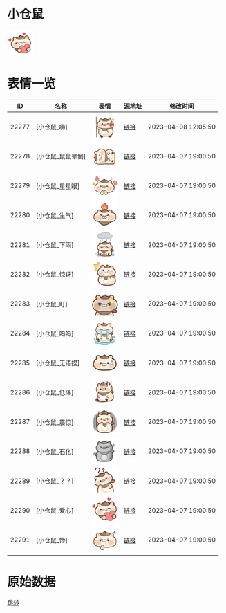 # 小仓鼠

<img src="./cover.png" height="60" alt="cover" />

# 表情一览

|ID|名称|表情|源地址|修改时间|
|----|----|----|----|----|
|22277|[小仓鼠_嗨]|<img src="./pic/022277_%5B小仓鼠_嗨%5D.png" height="60" alt="嗨"/>|[链接](https://i0.hdslb.com/bfs/garb/134821d005d4a4704ed408c305fd5a8dadd6971b.png)|2023-04-08 12:05:50|
|22278|[小仓鼠_鼠鼠晕倒]|<img src="./pic/022278_%5B小仓鼠_鼠鼠晕倒%5D.png" height="60" alt="鼠鼠晕倒"/>|[链接](https://i0.hdslb.com/bfs/garb/20db0a6651beb34ec0d81c515f66398437b5d209.png)|2023-04-07 19:00:50|
|22279|[小仓鼠_星星眼]|<img src="./pic/022279_%5B小仓鼠_星星眼%5D.png" height="60" alt="星星眼"/>|[链接](https://i0.hdslb.com/bfs/garb/39581ed6fbd227fa411d97acdabbbc4183c48c48.png)|2023-04-07 19:00:50|
|22280|[小仓鼠_生气]|<img src="./pic/022280_%5B小仓鼠_生气%5D.png" height="60" alt="生气"/>|[链接](https://i0.hdslb.com/bfs/garb/41ff7ae753a86ee699ea0379f2931b59ed01e38f.png)|2023-04-07 19:00:50|
|22281|[小仓鼠_下雨]|<img src="./pic/022281_%5B小仓鼠_下雨%5D.png" height="60" alt="下雨"/>|[链接](https://i0.hdslb.com/bfs/garb/ddc7ead55c464310293f060d5b77bc9099b5cbb2.png)|2023-04-07 19:00:50|
|22282|[小仓鼠_惊讶]|<img src="./pic/022282_%5B小仓鼠_惊讶%5D.png" height="60" alt="惊讶"/>|[链接](https://i0.hdslb.com/bfs/garb/bfef1706c3e5b71803409d2d99cec3f10a29db98.png)|2023-04-07 19:00:50|
|22283|[小仓鼠_盯]|<img src="./pic/022283_%5B小仓鼠_盯%5D.png" height="60" alt="盯"/>|[链接](https://i0.hdslb.com/bfs/garb/eed36b286326d56e63e8958ed012ae49d3225891.png)|2023-04-07 19:00:50|
|22284|[小仓鼠_呜呜]|<img src="./pic/022284_%5B小仓鼠_呜呜%5D.png" height="60" alt="呜呜"/>|[链接](https://i0.hdslb.com/bfs/garb/76f56984b4974f6ac63cb1fe70e50512fe6b8fce.png)|2023-04-07 19:00:50|
|22285|[小仓鼠_无语捏]|<img src="./pic/022285_%5B小仓鼠_无语捏%5D.png" height="60" alt="无语捏"/>|[链接](https://i0.hdslb.com/bfs/garb/ceec7f8fb30aa82f7be55271876ebdaab9cfc174.png)|2023-04-07 19:00:50|
|22286|[小仓鼠_低落]|<img src="./pic/022286_%5B小仓鼠_低落%5D.png" height="60" alt="低落"/>|[链接](https://i0.hdslb.com/bfs/garb/8737591a230ad6588799b52b3a8032098b18d3c9.png)|2023-04-07 19:00:50|
|22287|[小仓鼠_震惊]|<img src="./pic/022287_%5B小仓鼠_震惊%5D.png" height="60" alt="震惊"/>|[链接](https://i0.hdslb.com/bfs/garb/1432cd4c3cba09b7612a5100eed70581e5c1d706.png)|2023-04-07 19:00:50|
|22288|[小仓鼠_石化]|<img src="./pic/022288_%5B小仓鼠_石化%5D.png" height="60" alt="石化"/>|[链接](https://i0.hdslb.com/bfs/garb/f2515b18e3c393433245eb29ae379737943563b4.png)|2023-04-07 19:00:50|
|22289|[小仓鼠_？？]|<img src="./pic/022289_%5B小仓鼠_？？%5D.png" height="60" alt="？？"/>|[链接](https://i0.hdslb.com/bfs/garb/4f41d0b73e9ae08420d617d4c1f15eb9c804f4e1.png)|2023-04-07 19:00:50|
|22290|[小仓鼠_爱心]|<img src="./pic/022290_%5B小仓鼠_爱心%5D.png" height="60" alt="爱心"/>|[链接](https://i0.hdslb.com/bfs/garb/2e8a13bc669279e595b42695ec90dd23699597d2.png)|2023-04-07 19:00:50|
|22291|[小仓鼠_馋]|<img src="./pic/022291_%5B小仓鼠_馋%5D.png" height="60" alt="馋"/>|[链接](https://i0.hdslb.com/bfs/garb/9feb910ea4259b144f00909fc7a2c5106e6ea3d8.png)|2023-04-07 19:00:50|

# 原始数据

[跳转](./raw.json)


